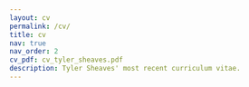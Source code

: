 ```yaml
---
layout: cv
permalink: /cv/
title: cv
nav: true
nav_order: 2
cv_pdf: cv_tyler_sheaves.pdf
description: Tyler Sheaves' most recent curriculum vitae.
---
```

